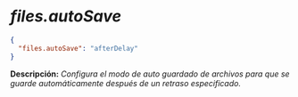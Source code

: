 <!-- Autor: Daniel Benjamin Perez Morales -->
<!-- GitHub: https://github.com/DanielPerezMoralesDev13 -->
<!-- Correo electrónico: danielperezdev@proton.me -->

# ***files.autoSave***

```json
{
  "files.autoSave": "afterDelay"
}
```

**Descripción:** *Configura el modo de auto guardado de archivos para que se guarde automáticamente después de un retraso especificado.*

